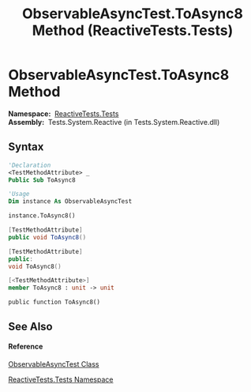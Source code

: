﻿---
title: ObservableAsyncTest.ToAsync8 Method  (ReactiveTests.Tests)
TOCTitle: ToAsync8 Method
ms:assetid: M:ReactiveTests.Tests.ObservableAsyncTest.ToAsync8
ms:mtpsurl: https://msdn.microsoft.com/en-us/library/reactivetests.tests.observableasynctest.toasync8(v=VS.103)
ms:contentKeyID: 36619448
ms.date: 06/28/2011
mtps_version: v=VS.103
f1_keywords:
- ReactiveTests.Tests.ObservableAsyncTest.ToAsync8
dev_langs:
- CSharp
- JScript
- VB
- FSharp
- c++
---

# ObservableAsyncTest.ToAsync8 Method

**Namespace:**  [ReactiveTests.Tests](hh289046\(v=vs.103\).md)  
**Assembly:**  Tests.System.Reactive (in Tests.System.Reactive.dll)

## Syntax

``` vb
'Declaration
<TestMethodAttribute> _
Public Sub ToAsync8
```

``` vb
'Usage
Dim instance As ObservableAsyncTest

instance.ToAsync8()
```

``` csharp
[TestMethodAttribute]
public void ToAsync8()
```

``` c++
[TestMethodAttribute]
public:
void ToAsync8()
```

``` fsharp
[<TestMethodAttribute>]
member ToAsync8 : unit -> unit 
```

``` jscript
public function ToAsync8()
```

## See Also

#### Reference

[ObservableAsyncTest Class](hh314747\(v=vs.103\).md)

[ReactiveTests.Tests Namespace](hh289046\(v=vs.103\).md)

